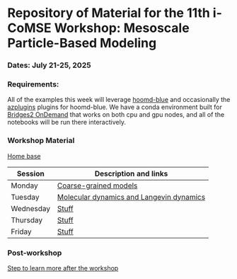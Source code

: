 # Repository of Material for the 11th i-CoMSE Workshop: Mesoscale Particle-Based Modeling

### Dates: July 21-25, 2025

### Requirements:
All of the examples this week will leverage [hoomd-blue](https://hoomd-blue.readthedocs.io/en/v5.3.0/) and occasionally the [azplugins](https://azplugins.readthedocs.io/en/stable/) plugins for hoomd-blue. 
We have a conda environment built for [Bridges2 OnDemand](https://ondemand.bridges2.psc.edu/) that works on both cpu and gpu nodes, and all of the notebooks will be run there interactively. 

### Workshop Material

[Home base](https://docs.google.com/document/d/1FSj_oGL3tjJQOX5Tkw2GlpHLJmT83bP9Njc4By_b8lU/edit?tab=t.uqfnhcd948cy)

| Session             |   Description and links      |
|---------------------|---------------------|
| Monday    | [Coarse-grained models](Monday/README.md)           |              
| Tuesday   | [Molecular dynamics and Langevin dynamics](Tuesday/README.md)        |                
| Wednesday | [Stuff](Wednesday/README.md)                    |        
| Thursday | [Stuff](Thursday/README.md)                |               
| Friday    | [Stuff](Friday/README.md)     	      	    |         

### Post-workshop
[Step to learn more after the workshop](nextsteps.md)


